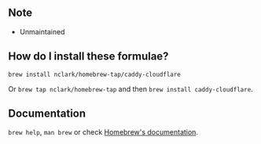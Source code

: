 ## Note
- Unmaintained

## How do I install these formulae?

`brew install nclark/homebrew-tap/caddy-cloudflare`

Or `brew tap nclark/homebrew-tap` and then `brew install caddy-cloudflare`.

## Documentation

`brew help`, `man brew` or check [Homebrew's documentation](https://docs.brew.sh).
